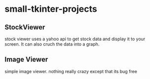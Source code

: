 # small-tkinter-projects
## StockViewer  
stock viewer uses a yahoo api to get stock data and display it to your screen. 
It can also cruch the data into a graph.  
## Image Viewer
simple image viewer. nothing really crazy except that its bug free
